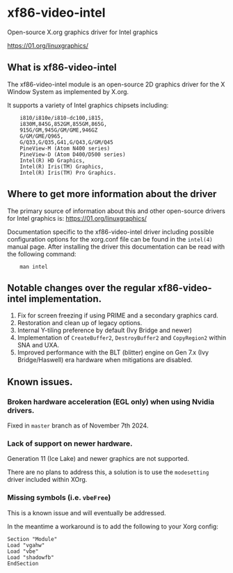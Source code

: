 # xf86-video-intel

Open-source X.org graphics driver for Intel graphics

[https://01.org/linuxgraphics/
](https://web.archive.org/web/20200430064829/https://01.org/linuxgraphics/)

## What is xf86-video-intel
The xf86-video-intel module is an open-source 2D graphics driver for
the X Window System as implemented by X.org.

It supports a variety of Intel graphics chipsets including:

```
	i810/i810e/i810-dc100,i815,
	i830M,845G,852GM,855GM,865G,
	915G/GM,945G/GM/GME,946GZ
	G/GM/GME/Q965,
	G/Q33,G/Q35,G41,G/Q43,G/GM/Q45
	PineView-M (Atom N400 series)
	PineView-D (Atom D400/D500 series)
	Intel(R) HD Graphics,
	Intel(R) Iris(TM) Graphics,
	Intel(R) Iris(TM) Pro Graphics.
```

## Where to get more information about the driver

The primary source of information about this and other open-source
drivers for Intel graphics is: [https://01.org/linuxgraphics/
](https://web.archive.org/web/20200430064829/https://01.org/linuxgraphics/)

Documentation specific to the xf86-video-intel driver including
possible configuration options for the xorg.conf file can be found in
the `intel(4)` manual page. After installing the driver this
documentation can be read with the following command:

```
	man intel
```

## Notable changes over the regular xf86-video-intel implementation.

1. Fix for screen freezing if using PRIME and a secondary graphics card.
2. Restoration and clean up of legacy options.
3. Internal Y-tiling preference by default (Ivy Bridge and newer)
4. Implementation of `CreateBuffer2`, `DestroyBuffer2` and `CopyRegion2` within SNA and UXA.
5. Improved performance with the BLT (blitter) engine on Gen 7.x (Ivy Bridge/Haswell) era hardware when mitigations are disabled.

## Known issues.

### Broken hardware acceleration (EGL only) when using Nvidia drivers.

Fixed in `master` branch as of November 7th 2024.

### Lack of support on newer hardware.

Generation 11 (Ice Lake) and newer graphics are not supported.

There are no plans to address this, a solution is to use the `modesetting` driver included within XOrg.

### Missing symbols (i.e. `vbeFree`)

This is a known issue and will eventually be addressed.

In the meantime a workaround is to add the following to your Xorg config:

```
Section "Module"
Load "vgahw"
Load "vbe"
Load "shadowfb"
EndSection
```